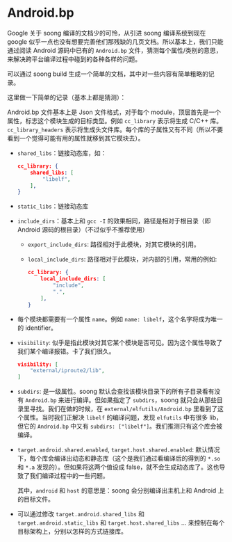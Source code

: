 # Android.bp

Google 关于 soong 编译的文档少的可怜，从引进 soong 编译系统到现在 google 似乎一点也没有想要完善他们那残缺的几页文档。所以基本上，我们只能通过阅读 Android 源码中已有的 `Android.bp` 文件，猜测每个属性/类别的意思，来解决跨平台编译过程中碰到的各种各样的问题。

可以通过 soong build 生成一个简单的文档，其中对一些内容有简单粗略的记录。

这里做一下简单的记录（基本上都是猜测）：

Android.bp 文件基本上是 Json 文件格式，对于每个 module，顶层首先是一个属性，标志这个模块生成的目标类型。例如 `cc_library` 表示将生成 C/C++ 库。`cc_library_headers` 表示将生成头文件库。每个库的子属性又有不同（所以不要看到一个觉得可能有用的属性就移到其它模块去）。

- `shared_libs`：链接动态库，如：

  ```json
  cc_library: {
      shared_libs: [
          "libelf",
      ],
  }
  ```

- `static_libs`：链接动态库

- `include_dirs`：基本上和 `gcc -I` 的效果相同，路径是相对于根目录（即 Android 源码的根目录）（不过似乎不推荐使用）

  - `export_include_dirs`: 路径相对于此模块，对其它模块的引用。

  - `local_include_dirs`: 路径相对于此模块，对内部的引用，常用的例如:

    ```json
    cc_library: {
        local_include_dirs: [
            "include",
            ".",
        ],
    }
    ```

- 每个模块都需要有一个属性 `name`。例如 `name: libelf`，这个名字将成为唯一的 identifier。

- `visibility`: 似乎是指此模块对其它某个模块是否可见。因为这个属性导致了我们某个编译报错。卡了我们很久。

  ```json
  visibility: [
      "external/iproute2/lib",
  ]
  ```

- `subdirs`: 是一级属性。soong 默认会查找该模块目录下的所有子目录看有没有 `Android.bp` 来进行编译。但如果指定了 `subdirs`，soong 就只会从那些目录里寻找。我们在做的时候，在 `external/elfutils/Android.bp` 里看到了这个属性。当时我们正解决 `libelf` 的编译问题，发现 `elfutils` 中有很多 lib，但它的 `Android.bp` 中又有 `subdirs: ["libelf"]`。我们推测只有这个库会被编译。

- `target.android.shared.enabled`, `target.host.shared.enabled`: 默认情况下，每个库会编译出动态和静态库（这个是我们通过看编译后的得到的 `*.so` 和 `*.a` 发现的）。但如果将这两个值设成 false，就不会生成动态库了。这也导致了我们编译过程中的一些问题。

  其中，`android` 和 `host` 的意思是：soong 会分别编译出主机上和 Android 上的目标文件。

- 可以通过修改 `target.android.shared_libs` 和 `target.android.static_libs` 和 `target.host.shared_libs` ... 来控制在每个目标架构上，分别以怎样的方式链接库。